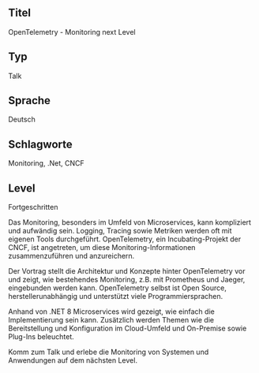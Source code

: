## Titel
OpenTelemetry - Monitoring next Level

## Typ
Talk

## Sprache
Deutsch

## Schlagworte
Monitoring, .Net, CNCF

## Level
Fortgeschritten

Das Monitoring, besonders im Umfeld von Microservices, kann kompliziert und aufwändig sein. Logging, Tracing sowie Metriken werden oft mit eigenen Tools durchgeführt. OpenTelemetry, ein Incubating-Projekt der CNCF, ist angetreten, um diese Monitoring-Informationen zusammenzuführen und anzureichern.

Der Vortrag stellt die Architektur und Konzepte hinter OpenTelemetry vor und zeigt, wie bestehendes Monitoring, z.B. mit Prometheus und Jaeger, eingebunden werden kann. OpenTelemetry selbst ist Open Source, herstellerunabhängig und unterstützt viele Programmiersprachen.

Anhand von .NET 8 Microservices wird gezeigt, wie einfach die Implementierung sein kann. Zusätzlich werden Themen wie die Bereitstellung und Konfiguration im Cloud-Umfeld und On-Premise sowie Plug-Ins beleuchtet.

Komm zum Talk und erlebe die Monitoring von Systemen und Anwendungen auf dem nächsten Level.